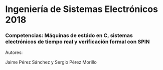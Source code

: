 # Ingeniería de Sistemas Electrónicos 2018
### Competencias: Máquinas de estádo en C, sistemas electrónicos de tiempo real y verificación formal con SPIN

Autores:

Jaime Pérez Sánchez y Sergio Pérez Morillo
